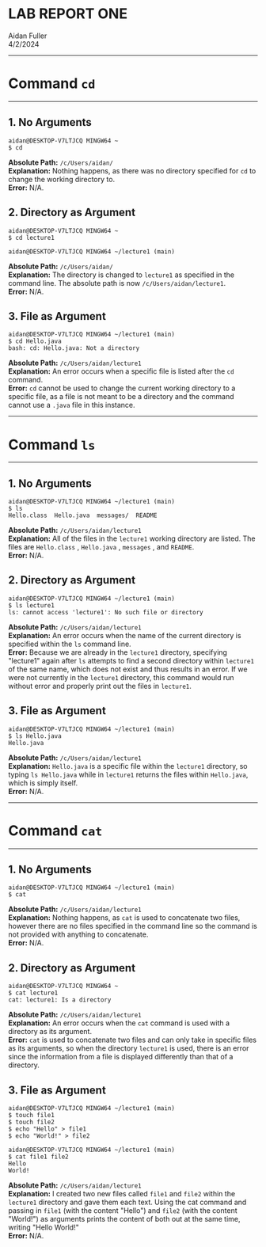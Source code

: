 # LAB REPORT ONE
Aidan Fuller <br>
4/2/2024

---
# Command `cd`
---

## **1. No Arguments**
```
aidan@DESKTOP-V7LTJCQ MINGW64 ~
$ cd
```
**Absolute Path:** `/c/Users/aidan/` <br>
**Explanation:** Nothing happens, as there was no directory specified for `cd` to change the working directory to. <br>
**Error:** N/A.

## **2. Directory as Argument**
```
aidan@DESKTOP-V7LTJCQ MINGW64 ~
$ cd lecture1

aidan@DESKTOP-V7LTJCQ MINGW64 ~/lecture1 (main)
```
**Absolute Path:** `/c/Users/aidan/` <br>
**Explanation:** The directory is changed to `lecture1` as specified in the command line. The absolute path is now `/c/Users/aidan/lecture1`. <br>
**Error:** N/A.

## **3. File as Argument**
```
aidan@DESKTOP-V7LTJCQ MINGW64 ~/lecture1 (main)
$ cd Hello.java
bash: cd: Hello.java: Not a directory
```
**Absolute Path:** `/c/Users/aidan/lecture1` <br>
**Explanation:** An error occurs when a specific file is listed after the `cd` command. <br>
**Error:** `cd` cannot be used to change the current working directory to a specific file, as a file is not meant to be a directory and the command cannot use a `.java` file in this instance. 

---
# Command `ls`
---

## **1. No Arguments**
```
aidan@DESKTOP-V7LTJCQ MINGW64 ~/lecture1 (main)
$ ls
Hello.class  Hello.java  messages/  README
```
**Absolute Path:** `/c/Users/aidan/lecture1` <br>
**Explanation:** All of the files in the `lecture1` working directory are listed. The files are `Hello.class` , `Hello.java` , `messages` , and `README`. <br>
**Error:** N/A.

## **2. Directory as Argument**
```
aidan@DESKTOP-V7LTJCQ MINGW64 ~/lecture1 (main)
$ ls lecture1
ls: cannot access 'lecture1': No such file or directory
```
**Absolute Path:** `/c/Users/aidan/lecture1` <br>
**Explanation:** An error occurs when the name of the current directory is specified within the `ls` command line. <br>
**Error:** Because we are already in the `lecture1` directory, specifying "lecture1" again after `ls` attempts to find a second directory within `lecture1` of the same name, which does not exist and thus results in an error. If we were not currently in the `lecture1` directory, this command would run without error and properly print out the files in `lecture1`. 

## **3. File as Argument**
```
aidan@DESKTOP-V7LTJCQ MINGW64 ~/lecture1 (main)
$ ls Hello.java
Hello.java
```
**Absolute Path:** `/c/Users/aidan/lecture1` <br>
**Explanation:** `Hello.java` is a specific file within the `lecture1` directory, so typing `ls Hello.java` while in `lecture1` returns the files within `Hello.java`, which is simply itself. <br>
**Error:** N/A.

---
# Command `cat`
---

## **1. No Arguments**
```
aidan@DESKTOP-V7LTJCQ MINGW64 ~/lecture1 (main)
$ cat
```
**Absolute Path:** `/c/Users/aidan/lecture1` <br>
**Explanation:** Nothing happens, as `cat` is used to concatenate two files, however there are no files specified in the command line so the command is not provided with anything to concatenate. <br> 
**Error:** N/A.

## **2. Directory as Argument**
```
aidan@DESKTOP-V7LTJCQ MINGW64 ~
$ cat lecture1
cat: lecture1: Is a directory
```
**Absolute Path:** `/c/Users/aidan/lecture1` <br>
**Explanation:** An error occurs when the `cat` command is used with a directory as its argument. <br>
**Error:** `cat` is used to concatenate two files and can only take in specific files as its arguments, so when the directory `lecture1` is used, there is an error since the information from a file is displayed differently than that of a directory.

## **3. File as Argument**
```
aidan@DESKTOP-V7LTJCQ MINGW64 ~/lecture1 (main)
$ touch file1
$ touch file2
$ echo "Hello" > file1
$ echo "World!" > file2

aidan@DESKTOP-V7LTJCQ MINGW64 ~/lecture1 (main)
$ cat file1 file2
Hello
World!
```
**Absolute Path:** `/c/Users/aidan/lecture1` <br>
**Explanation:** I created two new files called `file1` and `file2` within the `lecture1` directory and gave them each text. Using the cat command and passing in `file1` (with the content "Hello") and `file2` (with the content "World!") as arguments prints the content of both out at the same time, writing "Hello World!" <br>
**Error:** N/A.
